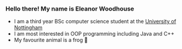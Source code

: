 ### Hello there! My name is Eleanor Woodhouse
* I am a third year BSc computer science student at the [University of Nottingham](https://cs.nott.ac.uk/)
* I am most interested in OOP programming including Java and C++
* My favourite animal is a frog 🐸 
